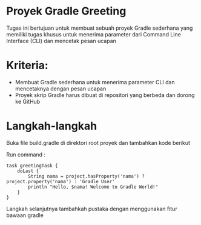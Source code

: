 **Proyek Gradle Greeting**
==========================
Tugas ini bertujuan untuk membuat sebuah proyek Gradle sederhana yang memiliki tugas khusus untuk menerima parameter dari Command Line Interface (CLI) dan mencetak pesan ucapan

Kriteria:
=========
- Membuat Gradle sederhana untuk menerima parameter CLI dan mencetaknya dengan pesan ucapan
- Proyek skrip Gradle harus dibuat di repositori yang berbeda dan dorong ke GitHub

Langkah-langkah
=============
Buka file build.gradle di direktori root proyek dan tambahkan kode berikut

Run command :
```
task greetingTask {
    doLast {
        String nama = project.hasProperty('nama') ? project.property('nama') : 'Gradle User'
        println "Hello, $nama! Welcome to Gradle World!"
    }
}
```
Langkah selanjutnya tambahkah pustaka dengan menggunakan fitur bawaan gradle

